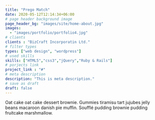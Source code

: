 ```yaml
---
title: "Prego Match"
date: 2020-05-12T12:14:34+06:00
# page header background image
page_header_bg: "images/site/home-about.jpg"
images: 
  - "images/portfolio/portfolio4.jpg"
# clients
clients : "BizCraft Incorporatin Ltd."
# filter types
types: ["web design", "wordpress"]
# used skills
skills: ["HTML5","css3","jQuery","Ruby & Rails"]
# porjects link
project_link : "#"
# meta description
description: "This is meta description."
# save as draft
draft: false
---
```


Oat cake oat cake dessert brownie. Gummies tiramisu tart jujubes jelly beans macaroon danish pie muffin. Soufflé pudding brownie pudding fruitcake marshmallow.